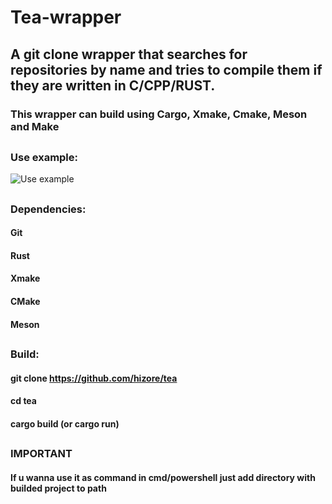 # Tea-wrapper
## A git clone wrapper that searches for repositories by name and tries to compile them if they are written in C/CPP/RUST.

### This wrapper can build using Cargo, Xmake, Cmake, Meson and Make

##

### Use example:
![Use example](https://toukor.s-ul.eu/pqTQNSne)
##

### Dependencies:
#### Git
#### Rust
#### Xmake
#### CMake
#### Meson

##

### Build:
####  git clone https://github.com/hizore/tea
####  cd tea
####  cargo build (or cargo run)

##
### IMPORTANT
#### If u wanna use it as command in cmd/powershell just add directory with builded project to path 
